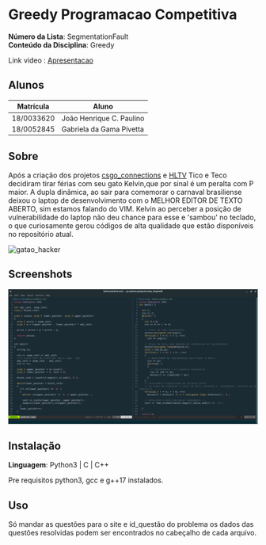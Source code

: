 # Greedy Programacao Competitiva 
 
**Número da Lista**: SegmentationFault<br>
**Conteúdo da Disciplina**: Greedy<br>

Link video : [Apresentacao](https://drive.google.com/file/d/1ASUK-hTUy7If3Qdix5ciI6pQPlnhl9pp/view?usp=sharing)

## Alunos
|Matrícula | Aluno |
| -- | -- |
| 18/0033620  |  João Henrique C. Paulino |
| 18/0052845  |  Gabriela da Gama Pivetta |

## Sobre 
Após a criação dos projetos [csgo_connections](https://github.com/projeto-de-algoritmos/grafos1_csgo_connections) e [HLTV](https://github.com/projeto-de-algoritmos/Grafos2_HLTV) Tico e Teco decidiram tirar férias com seu gato Kelvin,que por sinal é um peralta com P maior.
A dupla dinâmica, ao sair para comemorar o carnaval brasiliense deixou o laptop de desenvolvimento
com o MELHOR EDITOR DE TEXTO ABERTO, sim estamos falando do
VIM.
Kelvin ao perceber a posição de vulnerabilidade do laptop
não deu chance para esse e 'sambou' no teclado, o que 
curiosamente gerou códigos de alta qualidade que estão
disponíveis no repositório atual.

![gatao_hacker](https://tokdehistoria.files.wordpress.com/2013/04/lyra-notebook-dormindo.png)


## Screenshots
![terminal](terminal.png)


## Instalação 
**Linguagem**: Python3 | C | C++<br>

Pre requisitos python3, gcc e g++17 instalados.

## Uso 
Só mandar as questões para o site e id_questão do problema os dados das questões resolvidas podem ser encontrados no cabeçalho de cada arquivo.
